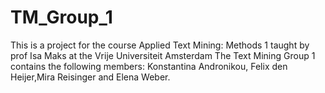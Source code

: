 # TM_Group_1
This is a project for the course Applied Text Mining: Methods 1 taught by prof Isa Maks at the Vrije Universiteit Amsterdam
The Text Mining Group 1 contains the following members: Konstantina Andronikou, Felix den Heijer,Mira Reisinger and Elena Weber.
